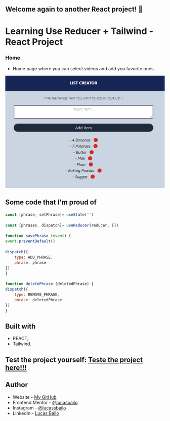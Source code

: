 ## Welcome again to another React project! 👋

# Learning Use Reducer + Tailwind - React Project

### Home
- Home page where you can select videos and add you favorite ones.

![](./public/homepage.png)

## Some code that I'm proud of
```js
const [phrase, setPhrase]= useState('')

const [phrases, dispatch]= useReducer(reducer, [])

function savePhrase (event) {
event.preventDefault()

dispatch({
    type: ADD_PHRASE,
    phrase: phrase
})
}

function deletePhrase (deletedPhrase) {
dispatch({
    type: REMOVE_PHRASE,
    phrase: deletedPhrase
})
}
```

## Built with

- REACT;
- Tailwind.

## Test the project yourself: [Teste the project here!!!](https://use-reducer-tailwind.vercel.app/)

## Author

- Website - [My GitHub](https://github.com/lucasbailo)
- Frontend Mentor - [@lucasbailo](https://www.frontendmentor.io/profile/lucasbailo)
- Instagram - [@lucassbailo](https://www.instagram.com/lucassbailo/)
- LinkedIn - [Lucas Bailo](https://www.linkedin.com/in/lcsbailo)